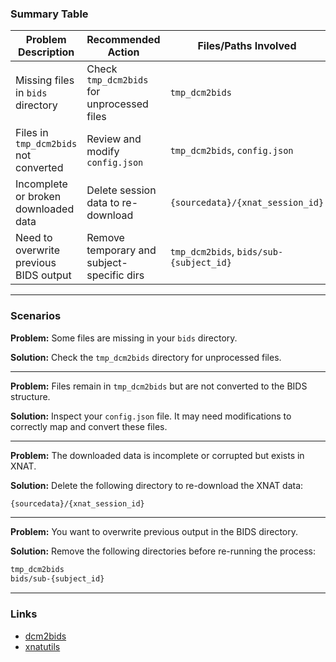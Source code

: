### Summary Table

| Problem Description                    | Recommended Action                         | Files/Paths Involved                    |
| -------------------------------------- | ------------------------------------------ | --------------------------------------- |
| Missing files in `bids` directory      | Check `tmp_dcm2bids` for unprocessed files | `tmp_dcm2bids`                          |
| Files in `tmp_dcm2bids` not converted  | Review and modify `config.json`            | `tmp_dcm2bids`, `config.json`           |
| Incomplete or broken downloaded data   | Delete session data to re-download         | `{sourcedata}/{xnat_session_id}`        |
| Need to overwrite previous BIDS output | Remove temporary and subject-specific dirs | `tmp_dcm2bids`, `bids/sub-{subject_id}` |

---
### Scenarios

**Problem:** Some files are missing in your `bids` directory.

**Solution:**
  Check the `tmp_dcm2bids` directory for unprocessed files.

---

**Problem:** Files remain in `tmp_dcm2bids` but are not converted to the BIDS structure.

**Solution:**
  Inspect your `config.json` file. It may need modifications to correctly map and convert these files.

---

**Problem:** The downloaded data is incomplete or corrupted but exists in XNAT.

**Solution:**
  Delete the following directory to re-download the XNAT data:

  ```bash
  {sourcedata}/{xnat_session_id}
  ```

---

**Problem:** You want to overwrite previous output in the BIDS directory.

**Solution:**
  Remove the following directories before re-running the process:

  ```bash
  tmp_dcm2bids
  bids/sub-{subject_id}
  ```

---
### Links
- [dcm2bids](https://unfmontreal.github.io/Dcm2Bids/)
- [xnatutils](https://github.com/Australian-Imaging-Service/xnatutils)